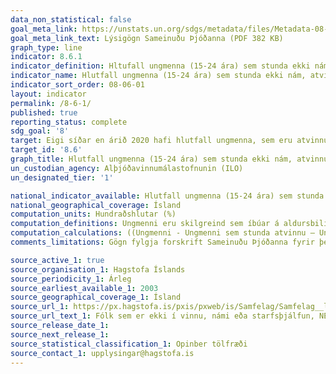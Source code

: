 ```yaml
---
data_non_statistical: false
goal_meta_link: https://unstats.un.org/sdgs/metadata/files/Metadata-08-06-01.pdf
goal_meta_link_text: Lýsigögn Sameinuðu Þjóðanna (PDF 382 KB)
graph_type: line
indicator: 8.6.1
indicator_definition: Hltufall ungmenna (15-24 ára) sem stunda ekki nám, atvinnu eða eru í starfsþjálfun, einnig þekkt sem "NEET hlutfall", táknar fjölda ungmenna sem ekki stunda nám, atvinnu né eru í starfsþjálfun sem hlutfall af heildarfjölda ungmenna.
indicator_name: Hlutfall ungmenna (15-24 ára) sem stunda ekki nám, atvinnu eða eru í starfsþjálfun.
indicator_sort_order: 08-06-01
layout: indicator
permalink: /8-6-1/
published: true
reporting_status: complete
sdg_goal: '8'
target: Eigi síðar en árið 2020 hafi hlutfall ungmenna, sem eru atvinnulaus, stunda ekki nám eða þjálfun, lækkað verulega.
target_id: '8.6'
graph_title: Hlutfall ungmenna (15-24 ára) sem stunda ekki nám, atvinnu eða eru í starfsþjálfun.
un_custodian_agency: Alþjóðavinnumálastofnunin (ILO)
un_designated_tier: '1'

national_indicator_available: Hlutfall ungmenna (15-24 ára) sem stunda ekki nám, atvinnu eða eru í starfsþjálfun.
national_geographical_coverage: Ísland
computation_units: Hundraðshlutar (%)
computation_definitions: Ungmenni eru skilgreind sem íbúar á aldursbilinu 16-24 ára.
computation_calculations: ((Ungmenni - Ungmenni sem stunda atvinnu – Ungmenni sem stunda ekki atvinnu en stunda nám eða starfsþjálfun) / Ungmenni) * 100
comments_limitations: Gögn fylgja forskrift Sameinuðu Þjóðanna fyrir þennan mælikvarða. Þessi mælikvarði var fundinn í samstarfi við málefnasérfræðinga.

source_active_1: true
source_organisation_1: Hagstofa Íslands
source_periodicity_1: Árleg
source_earliest_available_1: 2003
source_geographical_coverage_1: Ísland
source_url_1: https://px.hagstofa.is/pxis/pxweb/is/Samfelag/Samfelag__lifskjor__0_felagsvisar__3_atvinnuvidd/FEL04015a.px
source_url_text_1: Fólk sem er ekki í vinnu, námi eða starfsþjálfun, NEET eftir kyni og aldri 2003-2018
source_release_date_1:
source_next_release_1:
source_statistical_classification_1: Opinber tölfræði
source_contact_1: upplysingar@hagstofa.is
---
```

